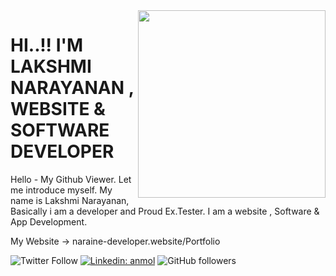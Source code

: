 <img align='right' src="https://media.giphy.com/media/zbMRZx113HKBkeCwrm/giphy.gif" width="300" height="300" margin-left='100px' >
<h1>HI..!! I'M LAKSHMI NARAYANAN , WEBSITE & SOFTWARE DEVELOPER  </h1>

Hello - My Github Viewer. Let me introduce myself. 
My name is Lakshmi Narayanan, Basically i am a developer and Proud Ex.Tester.
I am a website , Software & App Development.

My Website -> naraine-developer.website/Portfolio 


![Twitter Follow](https://img.shields.io/twitter/follow/Lakshmi24460249?label=Follow)
[![Linkedin: anmol](https://img.shields.io/badge/-LakshmiNarayanan-blue?style=flat-square&logo=Linkedin&logoColor=white&link=https://www.linkedin.com/in/lakshmi-narayanan-701a57127/)](https://www.linkedin.com/in/lakshmi-narayanan-701a57127/)
![GitHub followers](https://banner2.cleanpng.com/20180824/jtl/kisspng-computer-icons-logo-portable-network-graphics-clip-icons-for-free-iconza-circle-social-5b7fe46b0bac53.1999041115351082030478.jpg)
